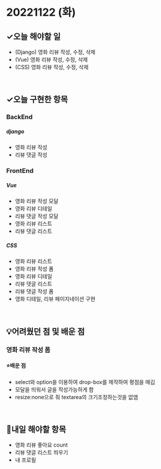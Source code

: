 # 20221122 (화)

## ✓오늘 해야할 일

- (Django) 영화 리뷰 작성, 수정, 삭제
- (Vue) 영화 리뷰 작성, 수정, 삭제
- (CSS) 영화 리뷰 작성, 수정, 삭제

<br>

## ✓오늘 구현한 항목
### BackEnd
##### django
- 영화 리뷰 작성
- 리뷰 댓글 작성




### FrontEnd
##### Vue
- 영화 리뷰 작성 모달
- 영화 리뷰 디테일
- 리뷰 댓글 작성 모달
- 영화 리뷰 리스트
- 리뷰 댓글 리스트


##### CSS
- 영화 리뷰 리스트
- 영화 리뷰 작성 폼
- 영화 리뷰 디테일
- 리뷰 댓글 리스트
- 리뷰 댓글 작성 폼
- 영화 디테일, 리뷰 페이지네이션 구현

<br>

## 💡어려웠던 점 및 배운 점

### 영화 리뷰 작성 폼

#### ⭐️배운 점

- select와 option을 이용하여 drop-box를 제작하여 평점을 매김
- 모달을 띄워서 글을 작성가능하게 함
- resize:none으로 줘 textarea의 크기조정하는것을 없앰

<br>

## 📆내일 해야할 항목

- 영화 리뷰 좋아요 count
- 리뷰 댓글 리스트 띄우기
- 내 프로필